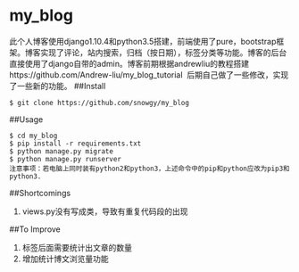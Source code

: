 # my_blog
此个人博客使用django1.10.4和python3.5搭建，前端使用了pure，bootstrap框架。博客实现了评论，站内搜索，归档（按日期），标签分类等功能。博客的后台直接使用了django自带的admin。博客前期根据andrewliu的教程搭建https://github.com/Andrew-liu/my_blog_tutorial  后期自己做了一些修改，实现了一些新的功能。
##Install
```
$ git clone https://github.com/snowgy/my_blog
```
##Usage
```
$ cd my_blog
$ pip install -r requirements.txt 
$ python manage.py migrate
$ python manage.py runserver
注意事项：若电脑上同时装有python2和python3，上述命令中的pip和python应改为pip3和python3.
```
##Shortcomings
1. views.py没有写成类，导致有重复代码段的出现

##To Improve
1. 标签后面需要统计出文章的数量
2. 增加统计博文浏览量功能
